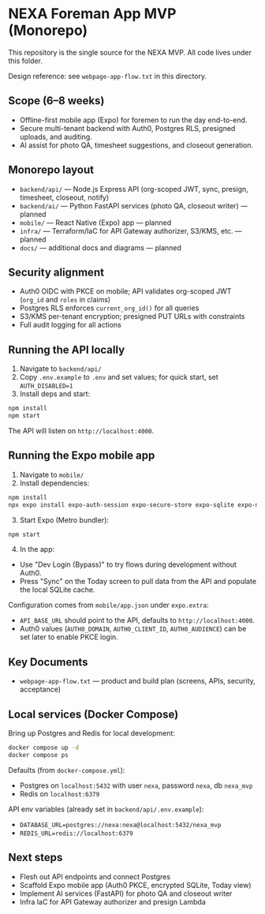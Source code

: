 # NEXA Foreman App MVP (Monorepo)

This repository is the single source for the NEXA MVP. All code lives under this folder.

Design reference: see `webpage-app-flow.txt` in this directory.

## Scope (6–8 weeks)

- Offline-first mobile app (Expo) for foremen to run the day end-to-end.
- Secure multi-tenant backend with Auth0, Postgres RLS, presigned uploads, and auditing.
- AI assist for photo QA, timesheet suggestions, and closeout generation.

## Monorepo layout

- `backend/api/` — Node.js Express API (org-scoped JWT, sync, presign, timesheet, closeout, notify)
- `backend/ai/` — Python FastAPI services (photo QA, closeout writer) — planned
- `mobile/` — React Native (Expo) app — planned
- `infra/` — Terraform/IaC for API Gateway authorizer, S3/KMS, etc. — planned
- `docs/` — additional docs and diagrams — planned

## Security alignment

- Auth0 OIDC with PKCE on mobile; API validates org-scoped JWT (`org_id` and `roles` in claims)
- Postgres RLS enforces `current_org_id()` for all queries
- S3/KMS per-tenant encryption; presigned PUT URLs with constraints
- Full audit logging for all actions

## Running the API locally

1. Navigate to `backend/api/`
2. Copy `.env.example` to `.env` and set values; for quick start, set `AUTH_DISABLED=1`
3. Install deps and start:

```bash
npm install
npm start
```

The API will listen on `http://localhost:4000`.

## Running the Expo mobile app

1. Navigate to `mobile/`
2. Install dependencies:

```bash
npm install
npx expo install expo-auth-session expo-secure-store expo-sqlite expo-network expo-constants
```

3. Start Expo (Metro bundler):

```bash
npm start
```

4. In the app:
- Use "Dev Login (Bypass)" to try flows during development without Auth0.
- Press "Sync" on the Today screen to pull data from the API and populate the local SQLite cache.

Configuration comes from `mobile/app.json` under `expo.extra`:
- `API_BASE_URL` should point to the API, defaults to `http://localhost:4000`.
- Auth0 values (`AUTH0_DOMAIN`, `AUTH0_CLIENT_ID`, `AUTH0_AUDIENCE`) can be set later to enable PKCE login.

## Key Documents

- `webpage-app-flow.txt` — product and build plan (screens, APIs, security, acceptance)

## Local services (Docker Compose)

Bring up Postgres and Redis for local development:

```bash
docker compose up -d
docker compose ps
```

Defaults (from `docker-compose.yml`):

- Postgres on `localhost:5432` with user `nexa`, password `nexa`, db `nexa_mvp`
- Redis on `localhost:6379`

API env variables (already set in `backend/api/.env.example`):

- `DATABASE_URL=postgres://nexa:nexa@localhost:5432/nexa_mvp`
- `REDIS_URL=redis://localhost:6379`

## Next steps

- Flesh out API endpoints and connect Postgres
- Scaffold Expo mobile app (Auth0 PKCE, encrypted SQLite, Today view)
- Implement AI services (FastAPI) for photo QA and closeout writer
- Infra IaC for API Gateway authorizer and presign Lambda

